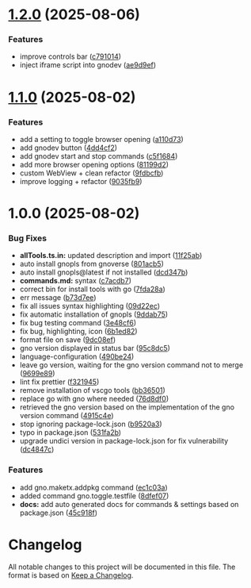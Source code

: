# [1.2.0](https://github.com/aeddi/vscode-gno/compare/v1.1.0...v1.2.0) (2025-08-06)


### Features

* improve controls bar ([c791014](https://github.com/aeddi/vscode-gno/commit/c791014efcf537a47a19d3306c6250c8d1bc3fa2))
* inject iframe script into gnodev ([ae9d9ef](https://github.com/aeddi/vscode-gno/commit/ae9d9efbf62628bb3d899cc5fbcf91a4b443282b))

# [1.1.0](https://github.com/aeddi/vscode-gno/compare/v1.0.0...v1.1.0) (2025-08-02)


### Features

* add a setting to toggle browser opening ([a110d73](https://github.com/aeddi/vscode-gno/commit/a110d7321b082640f153902f05635dd69d2efb79))
* add gnodev button ([4dd4cf2](https://github.com/aeddi/vscode-gno/commit/4dd4cf271791f7c7606c401fbf959d324680d863))
* add gnodev start and stop commands ([c5f1684](https://github.com/aeddi/vscode-gno/commit/c5f1684f9f1bb16a4f309138511a66bb8b587f9a))
* add more browser opening options ([81199d2](https://github.com/aeddi/vscode-gno/commit/81199d2c36b4c97c870fa95b73716e8496669bc9))
* custom WebView + clean refactor ([9fdbcfb](https://github.com/aeddi/vscode-gno/commit/9fdbcfbb7a6dbb32193b33cb626d41e7fd5ecb46))
* improve logging + refactor ([9035fb9](https://github.com/aeddi/vscode-gno/commit/9035fb954bc4d23b220dc2657c2a1d157cd0e0e1))

# 1.0.0 (2025-08-02)


### Bug Fixes

* **allTools.ts.in:** updated description and import ([11f25ab](https://github.com/aeddi/vscode-gno/commit/11f25ab2f9fbd7a710f09bc0d37cfb5df9cc9384))
* auto install gnopls from gnoverse ([801acb5](https://github.com/aeddi/vscode-gno/commit/801acb57af5e99ed1ee29116dd73bc5dd88031dd))
* auto install gnopls@latest if not installed ([dcd347b](https://github.com/aeddi/vscode-gno/commit/dcd347bf7e084d561ea6e5757579a457a7c68aed))
* **commands.md:** syntax ([c7acdb7](https://github.com/aeddi/vscode-gno/commit/c7acdb7b365ffa9e5c29d85cf6b8cdf306849fa4))
* correct bin for install tools with go ([7fda28a](https://github.com/aeddi/vscode-gno/commit/7fda28a913350c3f9ea4170c177a03387c6f9915))
* err message ([b73d7ee](https://github.com/aeddi/vscode-gno/commit/b73d7eea38bef079f3523b312676cec7e9bd96e1))
* fix all issues syntax highlighting ([09d22ec](https://github.com/aeddi/vscode-gno/commit/09d22ec3b3382c193aedb5d417f0907a7c760ef6))
* fix automatic installation of gnopls ([9ddab75](https://github.com/aeddi/vscode-gno/commit/9ddab75c7674e76c6e61fe98d4372e3b11a51fc3))
* fix bug testing command ([3e48cf6](https://github.com/aeddi/vscode-gno/commit/3e48cf6acb2a9b1b4b390f68de10932e93cc05fc))
* fix bug, highlighting, icon ([6b1ed82](https://github.com/aeddi/vscode-gno/commit/6b1ed8293c7e128c5332e4edaaab8f8fc3d167b7))
* format file on save ([9dc08ef](https://github.com/aeddi/vscode-gno/commit/9dc08ef147c6ae03b8976b82a478ad717fec476a))
* gno version displayed in status bar ([95c8dc5](https://github.com/aeddi/vscode-gno/commit/95c8dc5cb311ddc07d4cbda3ccd5ff58aba1797e))
* language-configuration ([490be24](https://github.com/aeddi/vscode-gno/commit/490be24c379603cd0adcfc4172ea4d49ab184259))
* leave go version, waiting for the gno version command not to merge ([9699e89](https://github.com/aeddi/vscode-gno/commit/9699e8983bbbdfc248ddf68052e00137c4b17850))
* lint fix prettier ([f321945](https://github.com/aeddi/vscode-gno/commit/f3219453295fe23b727bf7436ece4bb9658ebdb4))
* remove installation of vscgo tools ([bb36501](https://github.com/aeddi/vscode-gno/commit/bb3650119d2d6d2e6bd1cd3162a4fd28a44aeae9))
* replace go with gno where needed ([76d8df0](https://github.com/aeddi/vscode-gno/commit/76d8df0608d29df0b215ca89128363da26352484))
* retrieved the gno version based on the implementation of the gno version command ([4915c4e](https://github.com/aeddi/vscode-gno/commit/4915c4e12b46c8a16f954a7cbcec557ac77e14e9))
* stop ignoring package-lock.json ([b9520a3](https://github.com/aeddi/vscode-gno/commit/b9520a35eeb25618625e15352f244e0ec0623e73))
* typo in package.json ([531fa2b](https://github.com/aeddi/vscode-gno/commit/531fa2b70b27165fe41db239f632c503d762ff64))
* upgrade undici version in package-lock.json for fix vulnerability ([dc4847c](https://github.com/aeddi/vscode-gno/commit/dc4847c0e8b9130dbfb885c47d6a171329172de6))


### Features

* add gno.maketx.addpkg command ([ec1c03a](https://github.com/aeddi/vscode-gno/commit/ec1c03a24e0466dddd52c4ecbf9cf4f0dd4f9bc5))
* added command gno.toggle.testfile ([8dfef07](https://github.com/aeddi/vscode-gno/commit/8dfef07f9ad040e1dca17d45ba2796ce7669e982))
* **docs:** add auto generated docs for commands & settings based on package.json ([45c918f](https://github.com/aeddi/vscode-gno/commit/45c918f47df642d2da56b757a9012659bba1514f))

# Changelog

All notable changes to this project will be documented in this file.
The format is based on [Keep a Changelog](http://keepachangelog.com/).
